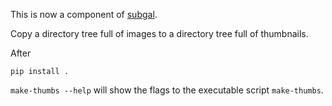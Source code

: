 This is now a component of [subgal](https://github.com/jbaber/subgal).

Copy a directory tree full of images to a directory tree full of thumbnails.

After

    pip install .

`make-thumbs --help` will show the flags to the executable script
`make-thumbs`.
